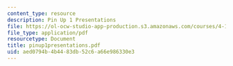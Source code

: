 ```yaml
---
content_type: resource
description: Pin Up 1 Presentations
file: https://ol-ocw-studio-app-production.s3.amazonaws.com/courses/4-184-architectural-design-workshops-computational-design-for-housing-spring-2002/aed0794b4b4483db52c6a66e986330e3_pinup1presentations.pdf
file_type: application/pdf
resourcetype: Document
title: pinup1presentations.pdf
uid: aed0794b-4b44-83db-52c6-a66e986330e3
---
```

